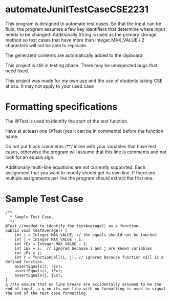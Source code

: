# automateJunitTestCaseCSE2231
This program is designed to automate test cases. So that the input can be fluid, the program assumes a few key identifiers that determine where input needs to be changed. Additionally String is used as the primary storage method so test cases that have more than Integer.MAX_VALUE / 2 characters will not be able to replicate. 

The generated contents are automatically added to the clipboard.

This project is still in testing phase. There may be unexpected bugs that need fixed.

This project was made for my own use and the use of students taking CSE at osu. It may not apply to your used case

# Formatting specifications
The @Test is used to identify the start of the test function.

Have at at least one @Test (yes it can be in comments) before the function name.

Do not put block comments /**/ inline with your variables that have test cases, otherwise the program will assume that this line is comments and not look for an equals sign.

Additionally multi-line equations are not currently supported.
Each assignment that you want to modify should get its own line.
If there are multiple assignments per line the program should extract the first one.

# Sample Test Case
    /**
      * Sample Test Case. 
      */
    @Test //needed to identify the testAverage() as a function.
    public void testAverage() {
        int i = Integer.MAX_VALUE; // the equals should not be touched
        int j = Integer.MAX_VALUE - 1;
        int rEx = Integer.MAX_VALUE - 1;
        int iEx = i;  // ignored because i and j are known variables
        int jEx = j;
        int r = functionCall(i, j); // ignored because function call is a defined function.
        assertEquals(r, rEx);
        assertEquals(i, iEx);
        assertEquals(j, jEx);
    }
    q //to ensure that no line breaks are accidentally assumed to be the end of input, a q on its own line with no formatting is used to signal the end of the test case formatting.
 
